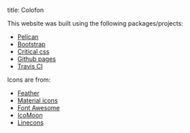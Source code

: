 title: Colofon

This website was built using the following packages/projects:

- [Pelican](https://blog.getpelican.com/)
- [Bootstrap](https://getbootstrap.com/)
- [Critical css](https://github.com/addyosmani/critical)
- [Github pages](https://pages.github.com/)
- [Travis CI](https://travis-ci.org/)

Icons are from:

- [Feather](https://feathericons.com/)
- [Material icons](https://material.io/tools/icons/?style=baseline)
- [Font Awesome](https://fontawesome.com/)
- [IcoMoon](https://icomoon.io/)
- [Linecons](https://www.flaticon.com/packs/linecons)
